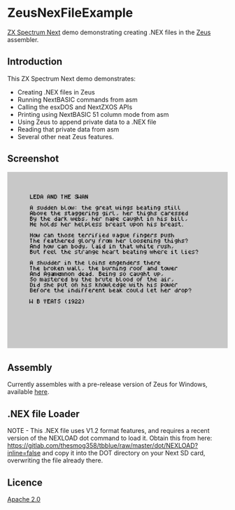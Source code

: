 # ZeusNexFileExample
[ZX Spectrum Next](https://www.specnext.com/) demo demonstrating creating .NEX files in the [Zeus](http://www.desdes.com/products/oldfiles/) assembler.

## Introduction
This ZX Spectrum Next demo demonstrates:
* Creating .NEX files in Zeus  
* Running NextBASIC commands from asm
* Calling the esxDOS and NextZXOS APIs  
* Printing using NextBASIC 51 column mode from asm  
* Using Zeus to append private data to a .NEX file  
* Reading that private data from asm  
* Several other neat Zeus features.

## Screenshot
![Screenshot](https://github.com/Threetwosevensixseven/ZeusNexFileExample/raw/master/nexdemo.png)

## Assembly
Currently assembles with a pre-release version of Zeus for Windows, available [here](http://www.desdes.com/products/oldfiles/zeustest.exe).

## .NEX file Loader
NOTE - This .NEX file uses V1.2 format features, and requires a recent version of the NEXLOAD dot command to load it.
Obtain this from here: https://gitlab.com/thesmog358/tbblue/raw/master/dot/NEXLOAD?inline=false and copy it into
the DOT directory on your Next SD card, overwriting the file already there.

## Licence
[Apache 2.0](https://github.com/Threetwosevensixseven/ZeusNexFileExample/blob/master/LICENSE)
